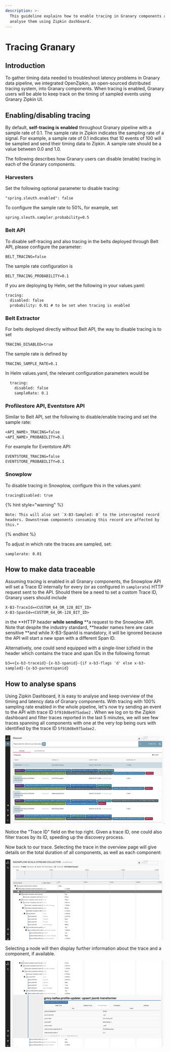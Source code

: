 ```yaml
---
description: >-
  This guideline explains how to enable tracing in Granary components and how to
  analyse them using Zipkin dashboard.
---
```


# Tracing Granary

## Introduction

To gather timing data needed to troubleshoot latency problems in Granary data pipeline, we integrated OpenZipkin, an open-sourced distributed tracing system, into Granary components. When tracing is enabled, Granary users will be able to keep track on the timing of sampled events using Granary Zipkin UI.

## Enabling/disabling tracing

By default, **self-tracing is** **enabled** throughout Granary pipeline with a sample rate of 0.1. The sample rate in Zipkin indicates the sampling rate of a signal. For example, a sample rate of 0.1 indicates that 10 events of 100 will be sampled and send their timing data to Zipkin. A sample rate should be a value between 0.0 and 1.0. 

The following describes how Granary users can disable (enable) tracing in each of the Granary components.

### Harvesters

Set the following optional parameter to disable tracing:

```
"spring.sleuth.enabled": false
```

To configure the sample rate to 50%, for example, set

```
spring.sleuth.sampler.probability=0.5
```

### Belt API

To disable self-tracing and also tracing in the belts deployed through Belt API, please configure the parameter:

```
BELT_TRACING=false
```

The sample rate configuration is 

```
BELT_TRACING_PROBABILITY=0.1 
```

If you are deploying by Helm, set the following in your values.yaml:

```
tracing:
  disabled: false
  probability: 0.01 # to be set when tracing is enabled
```

### Belt Extractor

For belts deployed directly without Belt API, the way to disable tracing is to set

```
TRACING_DISABLED=true
```

The sample rate is defined by

```
TRACING_SAMPLE_RATE=0.1
```

In Helm values.yaml, the relevant configuration parameters would be

```
  tracing:
    disabled: false
    sampleRate: 0.1
```

### Profilestore API, Eventstore API

Similar to Belt API, set the following to disable/enable tracing and set the sample rate:

```
<API_NAME>_TRACING=false
<API_NAME>_PROBABILITY=0.1
```

For example for Eventstore API:

```
EVENTSTORE_TRACING=false
EVENTSTORE_PROBABILITY=0.1
```

### Snowplow

To disable tracing in Snowplow, configure this in the values.yaml:

```
tracingDisabled: true
```

{% hint style="warning" %}
```
Note: This will also set `X-B3-Sampled: 0` to the intercepted record headers. Downstream components consuming this record are affected by this.*
```
{% endhint %}

To adjust in which rate the traces are sampled, set:

```
samplerate: 0.01
```

## How to make data traceable

Assuming tracing is enabled in all Granary components, the Snowplow API will set a Trace ID internally for every (or as configured in `samplerate`) HTTP request sent to the API. Should there be a need to set a custom Trace ID, Granary users should include

```
X-B3-TraceId=<CUSTOM_64_OR_128_BIT_ID>
X-B3-SpanId=<CUSTOM_64_OR-128_BIT_ID> 
```

in the **HTTP header **while sending** **a request to the Snowplow API. Note that despite the industry standard, **header names here are case sensitive **and while X-B3-SpanId is mandatory, it will be ignored because the API will start a new span with a different Span ID. 

Alternatively, one could send equipped with a single-liner `b3`field in the header which contains  the trace and span IDs in the following format:

```
b3=<{x-b3-traceid}-{x-b3-spanid}-{if x-b3-flags 'd' else x-b3-sampled}-{x-b3-parentspanid}
```

##  How to analyse spans

Using Zipkin Dashboard, it is easy to analyse and keep overview of the timing and latency data of Granary components. With tracing with 100% sampling rate enabled in the whole pipeline, let's now try sending an event to the API with trace ID `5f910d8e975adae2` . When we log on to the Zipkin dashboard and filter traces reported in the last 5 minutes, we will see few traces spanning all components with one at the very top being ours with identified by the trace ID `5f910d8e975adae2.`

![](../../.gitbook/assets/screenshot-2019-09-30-at-07.42.18.png)

Notice the "Trace ID" field on the top right. Given a trace ID, one could also filter traces by its ID, speeding up the discovery process.

Now back to our trace. Selecting the trace in the overview page will give details on the total duration of all components, as well as each component:

![](../../.gitbook/assets/screenshot-2019-09-30-at-08.01.33.png)

Selecting a node will then display further information about the trace and a component, if available. 

![](../../.gitbook/assets/screenshot-2019-09-30-at-08.09.34.png)

